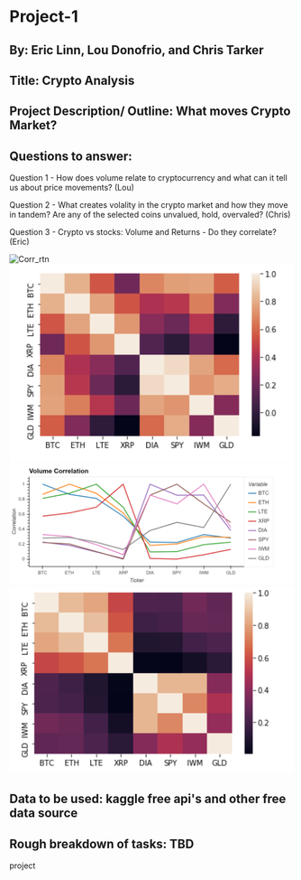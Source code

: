 # Project-1

## By: Eric Linn, Lou Donofrio, and Chris Tarker

## Title: Crypto Analysis

## Project Description/ Outline: What moves Crypto Market?

## Questions to answer:

Question 1 - How does volume relate to cryptocurrency and what can it tell us about price movements? (Lou)

Question 2 - What creates volality in the crypto market and how they move in tandem? Are any of the selected coins unvalued, hold, overvaled? (Chris)

Question 3 - Crypto vs stocks: Volume and Returns - Do they correlate? (Eric)

![Corr_rtn](PNG/Corr_rth.PNG)
![corr_rtn_heatmap](PNG/corr_rtn_heatmap.PNG)
![Corr_vol](PNG/Corr_vol.PNG)
![corr_vol_heatmap](PNG/corr_vol_heatmap.PNG)

## Data to be used: kaggle free api's and other free data source

## Rough breakdown of tasks: TBD

project